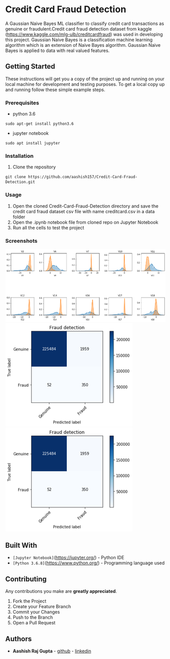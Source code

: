 # Credit Card Fraud Detection
A Gaussian Naive Bayes ML classifier to classify credit card transactions as genuine or fraudulent.Credit card fraud detection dataset from kaggle (https://www.kaggle.com/mlg-ulb/creditcardfraud) was used in developing this project. Gaussian Naive Bayes is a classification machine learning algorithm which is an extension of Naive Bayes algorithm. Gaussian Naive Bayes is applied to data with real valued features.

## Getting Started

These instructions will get you a copy of the project up and running on your local machine for development and testing purposes. To get a local copy up and running follow these simple example steps.

### Prerequisites

* python 3.6

```
sudo apt-get install python3.6
```
* jupyter notebook

```
sudo apt install jupyter
```

### Installation

1. Clone the repository
```
git clone https://github.com/aashish157/Credit-Card-Fraud-Detection.git
```


### Usage

1. Open the cloned Credit-Card-Fraud-Detection directory and save the credit card fraud dataset csv file with name creditcard.csv in a data folder
2. Open the .ipynb notebook file from cloned repo on Jupyter Notebook
3. Run all the cells to test the project

### Screenshots

</div>
	<img src="screenshots/best_features.png" alt="best_features" title="Distribution plot of best features" width="700px"/>
	
<div class="col-md-12 row">
	<img src="screenshots/training_data_cm.png" alt="training data performance" title="Training Data Performance" width="400px"/>
	<img src="screenshots/test_data_cm.png" alt="test data performance" title="Test Data Performance" width="400px"/>

## Built With

* `[Jupyter Notebook]`(https://jupyter.org/) - Python IDE
* `[Python 3.6.8]`(https://www.python.org/) - Programming language used

## Contributing

Any contributions you make are **greatly appreciated**.

1. Fork the Project
2. Create your Feature Branch 
3. Commit your Changes
4. Push to the Branch
5. Open a Pull Request

## Authors

* **Aashish Raj Gupta** - [github](https://github.com/aashish157) - [linkedin](https://www.linkedin.com/in/aashish157)




